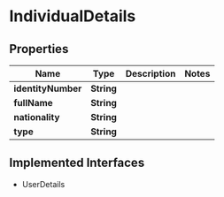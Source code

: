 

# IndividualDetails


## Properties

| Name | Type | Description | Notes |
|------------ | ------------- | ------------- | -------------|
|**identityNumber** | **String** |  |  |
|**fullName** | **String** |  |  |
|**nationality** | **String** |  |  |
|**type** | **String** |  |  |


## Implemented Interfaces

* UserDetails


